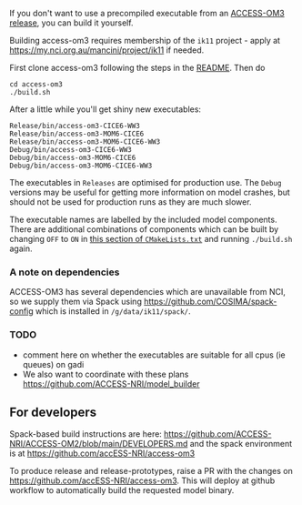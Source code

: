 If you don't want to use a precompiled executable from an [ACCESS-OM3 release](Releases), you can build it yourself.

Building access-om3 requires membership of the `ik11` project - apply at https://my.nci.org.au/mancini/project/ik11 if needed.

First clone access-om3 following the steps in the [README](https://github.com/COSIMA/access-om3#readme).
Then do
```
cd access-om3
./build.sh
```
After a little while you'll get shiny new executables:
```
Release/bin/access-om3-CICE6-WW3
Release/bin/access-om3-MOM6-CICE6
Release/bin/access-om3-MOM6-CICE6-WW3
Debug/bin/access-om3-CICE6-WW3
Debug/bin/access-om3-MOM6-CICE6
Debug/bin/access-om3-MOM6-CICE6-WW3
```
The executables in `Releases` are optimised for production use. The `Debug` versions may be useful for getting more information on model crashes, but should not be used for production runs as they are much slower.

The executable names are labelled by the included model components. There are additional combinations of components which can be built by changing `OFF` to `ON` in [this section of `CMakeLists.txt`](https://github.com/COSIMA/access-om3/blob/6f9085f4c0832b719ea2ae5dc4630004c3db9263/CMakeLists.txt#L20-L26) and running `./build.sh` again.

### A note on dependencies

ACCESS-OM3 has several dependencies which are unavailable from NCI, so we supply them via Spack using https://github.com/COSIMA/spack-config which is installed in `/g/data/ik11/spack/`.

### TODO
- comment here on whether the executables are suitable for all cpus (ie queues) on gadi
- We also want to coordinate with these plans https://github.com/ACCESS-NRI/model_builder

## For developers

Spack-based build instructions are here: https://github.com/ACCESS-NRI/ACCESS-OM2/blob/main/DEVELOPERS.md and the spack environment is at https://github.com/accESS-NRI/access-om3

To produce release and release-prototypes, raise a PR with the changes on https://github.com/accESS-NRI/access-om3. This will deploy at github workflow to automatically build the requested model binary.